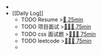 -
- [[Daily Log]]
	- TODO Resume >[🍅 25min](#agenda-pomo://?t=f-1693489649815-1500)
	- TODO 项目面试 >[🍅🍅🍅 75min](#agenda-pomo://?t=f-1693275449682-1500%2Cf-1693277387661-1500%2Cf-1693281684836-1500)
	- TODO css 面试题 >[🍅🍅🍅 75min](#agenda-pomo://?t=f-1694078429108-1500%2Cf-1694098049249-1500%2Cf-1694100475425-1500)
	- TODO leetcode >[🍅🍅🍅 75min](#agenda-pomo://?t=f-1694147666670-1500%2Cf-1694151425186-1500%2Cf-1694155298120-1500)
	-